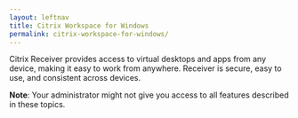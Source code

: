 ```yaml
---
layout: leftnav
title: Citrix Workspace for Windows
permalink: citrix-workspace-for-windows/
---
```


Citrix Receiver provides access to virtual desktops and apps from any device, making it easy to work from anywhere. Receiver is secure, easy to use, and consistent across devices.

**Note**: Your administrator might not give you access to all features described in these topics.
